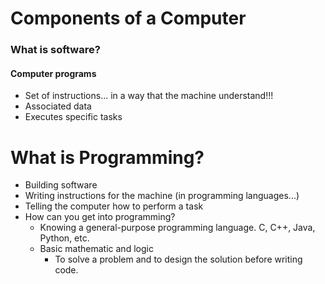 # Components of a Computer

### What is software?

#### Computer programs

- Set of instructions... in a way that the machine understand!!!
- Associated data
- Executes specific tasks

# What is Programming?

- Building software
- Writing instructions for the machine (in programming languages...)
- Telling the computer how to perform a task
- How can you get into programming?
  - Knowing a general-purpose programming language. C, C++, Java, Python, etc.
  - Basic mathematic and logic
    - To solve a problem and to design the solution before writing code.
